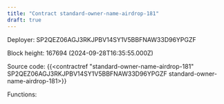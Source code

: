 ```yaml
---
title: "Contract standard-owner-name-airdrop-181"
draft: true
---
```

Deployer: SP2QEZ06AGJ3RKJPBV14SY1V5BBFNAW33D96YPGZF


 



Block height: 167694 (2024-09-28T16:35:55.000Z)

Source code: {{<contractref "standard-owner-name-airdrop-181" SP2QEZ06AGJ3RKJPBV14SY1V5BBFNAW33D96YPGZF standard-owner-name-airdrop-181>}}

Functions:


